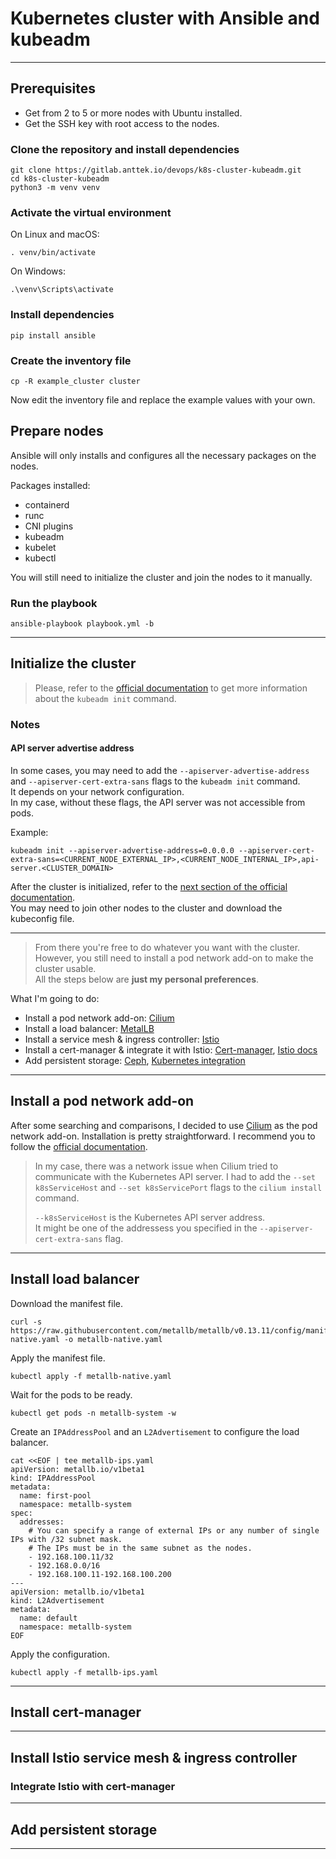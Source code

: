 # Kubernetes cluster with Ansible and kubeadm

---

## Prerequisites

- Get from 2 to 5 or more nodes with Ubuntu installed.
- Get the SSH key with root access to the nodes.

### Clone the repository and install dependencies

```shell
git clone https://gitlab.anttek.io/devops/k8s-cluster-kubeadm.git
cd k8s-cluster-kubeadm
python3 -m venv venv
```

### Activate the virtual environment

On Linux and macOS:
```shell
. venv/bin/activate
```

On Windows:
```shell
.\venv\Scripts\activate
```

### Install dependencies

```shell
pip install ansible
```

### Create the inventory file

```shell
cp -R example_cluster cluster
```

Now edit the inventory file and replace the example values with your own.

## Prepare nodes

Ansible will only installs and configures all the necessary packages on the nodes.

Packages installed:
- containerd
- runc
- CNI plugins
- kubeadm
- kubelet
- kubectl

You will still need to initialize the cluster and join the nodes to it manually.

### Run the playbook

```shell
ansible-playbook playbook.yml -b
```

---

## Initialize the cluster

> Please, refer to the [official documentation](https://kubernetes.io/docs/setup/production-environment/tools/kubeadm/create-cluster-kubeadm/#initializing-your-control-plane-node) to get more information about the `kubeadm init` command.

### Notes

#### API server advertise address

In some cases, you may need to add the `--apiserver-advertise-address` and `--apiserver-cert-extra-sans` flags to the `kubeadm init` command.  
It depends on your network configuration.  
In my case, without these flags, the API server was not accessible from pods.  

Example:
```shell
kubeadm init --apiserver-advertise-address=0.0.0.0 --apiserver-cert-extra-sans=<CURRENT_NODE_EXTERNAL_IP>,<CURRENT_NODE_INTERNAL_IP>,api-server.<CLUSTER_DOMAIN>
```
  
After the cluster is initialized, refer to the 
[next section of the official documentation](https://kubernetes.io/docs/setup/production-environment/tools/kubeadm/create-cluster-kubeadm/#more-information).  
You may need to join other nodes to the cluster and download the kubeconfig file.

---

> From there you're free to do whatever you want with the cluster.  
> However, you still need to install a pod network add-on to make the cluster usable.  
> All the steps below are **just my personal preferences**.

What I'm going to do:
- Install a pod network add-on: [Cilium](https://cilium.io/)
- Install a load balancer: [MetalLB](https://metallb.universe.tf/)
- Install a service mesh & ingress controller: [Istio](https://istio.io/)
- Install a cert-manager & integrate it with Istio: [Cert-manager](https://cert-manager.io/), [Istio docs](https://istio.io/latest/docs/ops/integrations/certmanager/)
- Add persistent storage: [Ceph](https://ceph.io/), [Kubernetes integration](https://itnext.io/deploy-ceph-integrate-with-kubernetes-9f88097e605)

---

## Install a pod network add-on

After some searching and comparisons, I decided to use [Cilium](https://cilium.io/) as the pod network add-on.
Installation is pretty straightforward.
I recommend you to follow the [official documentation](https://docs.cilium.io/en/stable/gettingstarted/k8s-install-default/).

> In my case, there was a network issue when Cilium tried to communicate with the Kubernetes API server.
> I had to add the `--set k8sServiceHost` and `--set k8sServicePort` flags to the `cilium install` command.  
> 
> `--k8sServiceHost` is the Kubernetes API server address.  
> It might be one of the addressess you specified in the `--apiserver-cert-extra-sans` flag.

---

## Install load balancer

Download the manifest file.
```shell
curl -s https://raw.githubusercontent.com/metallb/metallb/v0.13.11/config/manifests/metallb-native.yaml -o metallb-native.yaml
```

Apply the manifest file.
```shell
kubectl apply -f metallb-native.yaml
```

Wait for the pods to be ready.
```shell
kubectl get pods -n metallb-system -w
```

Create an `IPAddressPool` and an `L2Advertisement` to configure the load balancer.
```shell
cat <<EOF | tee metallb-ips.yaml
apiVersion: metallb.io/v1beta1
kind: IPAddressPool
metadata:
  name: first-pool
  namespace: metallb-system
spec:
  addresses:
    # You can specify a range of external IPs or any number of single IPs with /32 subnet mask.
    # The IPs must be in the same subnet as the nodes.
    - 192.168.100.11/32
    - 192.168.0.0/16
    - 192.168.100.11-192.168.100.200
---
apiVersion: metallb.io/v1beta1
kind: L2Advertisement
metadata:
  name: default
  namespace: metallb-system
EOF
```

Apply the configuration.
```shell
kubectl apply -f metallb-ips.yaml
```

---

## Install cert-manager

---

## Install Istio service mesh & ingress controller

### Integrate Istio with cert-manager

---

## Add persistent storage


---

